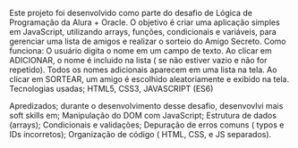 Este projeto foi desenvolvido como parte do desafio de Lógica de Programação da Alura + Oracle. O objetivo é criar uma aplicação simples em JavaScript, utilizando arrays, funções, condicionais e variáveis, para gerenciar uma lista de amigos e realizar o sorteio do Amigo Secreto.
Como funciona: O usuário digita o nome em um campo de texto. Ao clicar em ADICIONAR, o nome é incluido na lista ( se não estiver vazio e não for repetido). Todos os nomes adicionais aparecem em uma lista na tela. Ao clicar em SORTEAR, um amigo é escolhido aleatoriamente e exibido na tela.
Tecnologias usadas; HTML5, CSS3, JAVASCRIPT (ES6) 

Apredizados; durante o  desenvolvimento desse desafio, desenvovlvi mais soft skills em; Manipulação do DOM com JavaScript; Estrutura de dados (arrays); Condicionais e validações; Depuração de erros comuns ( typos e IDs incorretos); Organização de código ( HTML, CSS, e JS separados).
